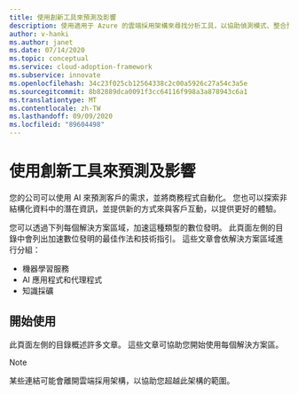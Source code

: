 ```yaml
---
title: 使用創新工具來預測及影響
description: 使用適用于 Azure 的雲端採用架構來尋找分析工具，以協助偵測模式、整合預測及影響客戶行為。
author: v-hanki
ms.author: janet
ms.date: 07/14/2020
ms.topic: conceptual
ms.service: cloud-adoption-framework
ms.subservice: innovate
ms.openlocfilehash: 34c23f025cb12564338c2c00a5926c27a54c3a5e
ms.sourcegitcommit: 8b82889dca0091f3cc64116f998a3a878943c6a1
ms.translationtype: MT
ms.contentlocale: zh-TW
ms.lasthandoff: 09/09/2020
ms.locfileid: "89604498"
---
```

# <a name="use-innovation-tools-to-predict-and-influence"></a>使用創新工具來預測及影響

您的公司可以使用 AI 來預測客戶的需求，並將商務程式自動化。 您也可以探索非結構化資料中的潛在資訊，並提供新的方式來與客戶互動，以提供更好的體驗。

您可以透過下列每個解決方案區域，加速這種類型的數位發明。 此頁面左側的目錄中會列出加速數位發明的最佳作法和技術指引。 這些文章會依解決方案區域進行分組：

- 機器學習服務
- AI 應用程式和代理程式
- 知識採礦

## <a name="get-started"></a>開始使用

此頁面左側的目錄概述許多文章。 這些文章可協助您開始使用每個解決方案區。

> [!NOTE]
> 某些連結可能會離開雲端採用架構，以協助您超越此架構的範圍。
